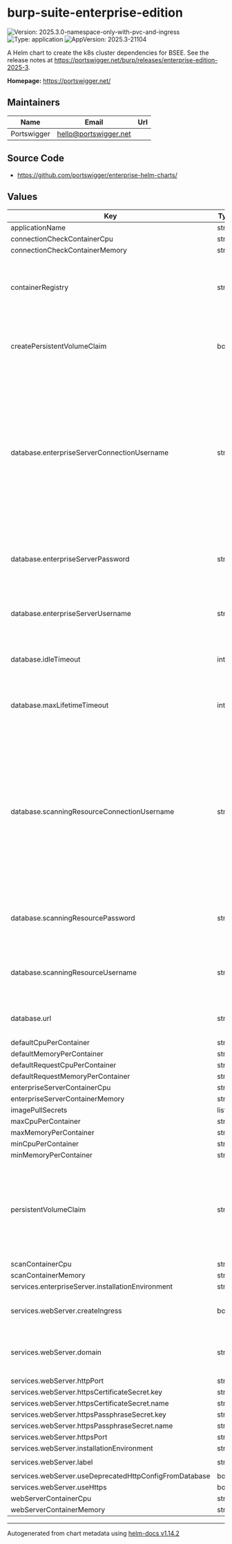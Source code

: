 # burp-suite-enterprise-edition

![Version: 2025.3.0-namespace-only-with-pvc-and-ingress](https://img.shields.io/badge/Version-2025.3.0--namespace--only--with--pvc--and--ingress-informational?style=flat-square) ![Type: application](https://img.shields.io/badge/Type-application-informational?style=flat-square) ![AppVersion: 2025.3-21104](https://img.shields.io/badge/AppVersion-2025.3--21104-informational?style=flat-square)

A Helm chart to create the k8s cluster dependencies for BSEE. See the release notes at https://portswigger.net/burp/releases/enterprise-edition-2025-3.

**Homepage:** <https://portswigger.net/>

## Maintainers

| Name | Email | Url |
| ---- | ------ | --- |
| Portswigger | <hello@portswigger.net> |  |

## Source Code

* <https://github.com/portswigger/enterprise-helm-charts/>

## Values

| Key | Type | Default | Description |
|-----|------|---------|-------------|
| applicationName | string | `"bsee"` |  |
| connectionCheckContainerCpu | string | `"1400m"` |  |
| connectionCheckContainerMemory | string | `"2Gi"` |  |
| containerRegistry | string | `"public.ecr.aws"` | The container registry used to get the Enterprise images |
| createPersistentVolumeClaim | bool | `true` | Controls whether to create the persistent volume claim or not |
| database.enterpriseServerConnectionUsername | string | `""` | Connection username for the Enterprise Server database connection. Required if connection username differs from internal username e.g. if @hostname suffix is mandated (Azure) |
| database.enterpriseServerPassword | string | `""` | Password for the Enterprise Server database connection |
| database.enterpriseServerUsername | string | `""` | Username for the Enterprise Server database connection |
| database.idleTimeout | int | `60000` | Idle timeout (ms) for the database connection |
| database.maxLifetimeTimeout | int | `120000` | Maximum lifetime timeout (ms) for the database connection |
| database.scanningResourceConnectionUsername | string | `""` | Connection username for the Scanning Resource database connection Required if connection username differs from internal username e.g. if @hostname suffix is mandated (Azure) |
| database.scanningResourcePassword | string | `""` | Password for the Scanning Resource database connection |
| database.scanningResourceUsername | string | `""` | Username for the Scanning Resource database connection |
| database.url | string | `""` | JDBC connection URL for the database |
| defaultCpuPerContainer | string | `"100m"` |  |
| defaultMemoryPerContainer | string | `"128Mi"` |  |
| defaultRequestCpuPerContainer | string | `"100m"` |  |
| defaultRequestMemoryPerContainer | string | `"128Mi"` |  |
| enterpriseServerContainerCpu | string | `"1400m"` |  |
| enterpriseServerContainerMemory | string | `"4Gi"` |  |
| imagePullSecrets | list | `[]` |  |
| maxCpuPerContainer | string | `"4000m"` |  |
| maxMemoryPerContainer | string | `"8Gi"` |  |
| minCpuPerContainer | string | `"100m"` |  |
| minMemoryPerContainer | string | `"128Mi"` |  |
| persistentVolumeClaim | string | `"bsee-pvc"` | Name of the persistent volume claim used for shared storage between the Enterprise Pods |
| scanContainerCpu | string | `"1400m"` |  |
| scanContainerMemory | string | `"8Gi"` |  |
| services.enterpriseServer.installationEnvironment | string | `"KUBERNETES"` |  |
| services.webServer.createIngress | bool | `true` | Controls whether to create the ingress |
| services.webServer.domain | string | `"example.com"` | Domain name for host-based ingress routing |
| services.webServer.httpPort | string | `"8080"` |  |
| services.webServer.httpsCertificateSecret.key | string | `"certificate"` |  |
| services.webServer.httpsCertificateSecret.name | string | `"bsee-web-server-https"` |  |
| services.webServer.httpsPassphraseSecret.key | string | `"passphrase"` |  |
| services.webServer.httpsPassphraseSecret.name | string | `"bsee-web-server-https"` |  |
| services.webServer.httpsPort | string | `"8443"` |  |
| services.webServer.installationEnvironment | string | `"KUBERNETES"` |  |
| services.webServer.label | string | `"app.portswigger.net/ingress: web-server"` |  |
| services.webServer.useDeprecatedHttpConfigFromDatabase | bool | `false` |  |
| services.webServer.useHttps | bool | `false` |  |
| webServerContainerCpu | string | `"1400m"` |  |
| webServerContainerMemory | string | `"4Gi"` |  |

----------------------------------------------
Autogenerated from chart metadata using [helm-docs v1.14.2](https://github.com/norwoodj/helm-docs/releases/tag/v1.14.2)
